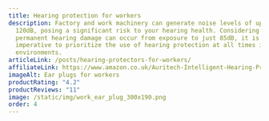 ```yaml
---
title: Hearing protection for workers
description: Factory and work machinery can generate noise levels of up to
  120dB, posing a significant risk to your hearing health. Considering that
  permanent hearing damage can occur from exposure to just 85dB, it is
  imperative to prioritize the use of hearing protection at all times in these
  environments.
articleLink: /posts/hearing-protectors-for-workers/
affiliateLink: https://www.amazon.co.uk/Auritech-Intelligent-Hearing-Protection-Environments/dp/B06XHKKGHB?maas=maas_adg_5EC43EE113062B5397551B39C7E07525_afap_abs&ref_=aa_maas&tag=maas
imageAlt: Ear plugs for workers
productRating: "4.2"
productReviews: "11"
image: /static/img/work_ear_plug_300x190.png
order: 4
---
```

